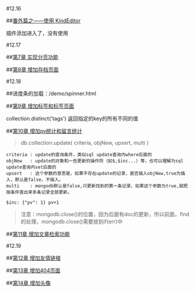 #12.16

##[番外篇之——使用 KindEditor](https://github.com/nswbmw/N-blog/wiki/%E7%95%AA%E5%A4%96%E7%AF%87%E4%B9%8B%E2%80%94%E2%80%94%E4%BD%BF%E7%94%A8-KindEditor)

插件添加进入了，没有使用


#12.17

##[第7章 实现分页功能](https://github.com/nswbmw/N-blog/wiki/%E7%AC%AC7%E7%AB%A0--%E5%AE%9E%E7%8E%B0%E5%88%86%E9%A1%B5%E5%8A%9F%E8%83%BD)


##[第8章 增加存档页面](https://github.com/nswbmw/N-blog/wiki/%E7%AC%AC8%E7%AB%A0--%E5%A2%9E%E5%8A%A0%E5%AD%98%E6%A1%A3%E9%A1%B5%E9%9D%A2)


#12.18

##进度条的加载：/demo/spinner.html

##[第9章 增加标签和标签页面](https://github.com/nswbmw/N-blog/wiki/%E7%AC%AC9%E7%AB%A0--%E5%A2%9E%E5%8A%A0%E6%A0%87%E7%AD%BE%E5%92%8C%E6%A0%87%E7%AD%BE%E9%A1%B5%E9%9D%A2)

collection.distinct('tags') 返回指定的key的所有不同的值


##[第10章 增加pv统计和留言统计](https://github.com/nswbmw/N-blog/wiki/%E7%AC%AC10%E7%AB%A0--%E5%A2%9E%E5%8A%A0pv%E7%BB%9F%E8%AE%A1%E5%92%8C%E7%95%99%E8%A8%80%E7%BB%9F%E8%AE%A1)

>db.collection.update( criteria, objNew, upsert, multi )

	criteria : update的查询条件，类似sql update查询内where后面的
	objNew   : update的对象和一些更新的操作符（如$,$inc...）等，也可以理解为sql update查询内set后面的
	upsert   : 这个参数的意思是，如果不存在update的记录，是否插入objNew,true为插入，默认是false，不插入。
	multi    : mongodb默认是false,只更新找到的第一条记录，如果这个参数为true,就把按条件查出来多条记录全部更新。

	$inc: {"pv": 1} pv+1

>注意：mongodb.close()的位置，因为后面有doc的更新，所以前面，find的处理，mongodb.close()需要放到if(err)中


##[第11章 增加文章检索功能](https://github.com/nswbmw/N-blog/wiki/%E7%AC%AC11%E7%AB%A0--%E5%A2%9E%E5%8A%A0%E6%96%87%E7%AB%A0%E6%A3%80%E7%B4%A2%E5%8A%9F%E8%83%BD)



#12.19

##[第12章 增加友情链接](https://github.com/nswbmw/N-blog/wiki/%E7%AC%AC12%E7%AB%A0--%E5%A2%9E%E5%8A%A0%E5%8F%8B%E6%83%85%E9%93%BE%E6%8E%A5)

##[第13章 增加404页面](https://github.com/nswbmw/N-blog/wiki/%E7%AC%AC13%E7%AB%A0--%E5%A2%9E%E5%8A%A0404%E9%A1%B5%E9%9D%A2)

##[第14章 增加头像](https://github.com/nswbmw/N-blog/wiki/%E7%AC%AC14%E7%AB%A0--%E5%A2%9E%E5%8A%A0%E5%A4%B4%E5%83%8F)